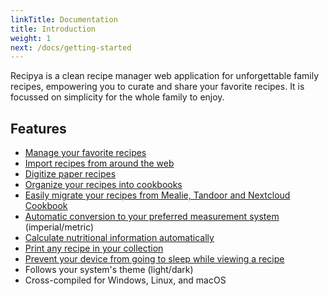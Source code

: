 ```yaml
---
linkTitle: Documentation
title: Introduction
weight: 1
next: /docs/getting-started
---
```


Recipya is a clean recipe manager web application for unforgettable family recipes, empowering you to curate and
share your favorite recipes. It is focussed on simplicity for the whole family to enjoy.

## Features

- [Manage your favorite recipes](/guide/docs/features/recipes)
- [Import recipes from around the web](/guide/docs/features/recipes/add#website)
- [Digitize paper recipes](/guide/docs/features/recipes/add#scan)
- [Organize your recipes into cookbooks](/guide/docs/features/cookbooks)
- [Easily migrate your recipes from Mealie, Tandoor and Nextcloud Cookbook](/guide/docs/features/integrations)
- [Automatic conversion to your preferred measurement system](/guide/docs/features/measurement-systems) (imperial/metric)
- [Calculate nutritional information automatically](/guide/docs/features/nutrition-facts)
- [Print any recipe in your collection](/guide/docs/features/recipes/print)
- [Prevent your device from going to sleep while viewing a recipe](/guide/docs/features/recipes/wakelock)
- Follows your system's theme (light/dark)
- Cross-compiled for Windows, Linux, and macOS

